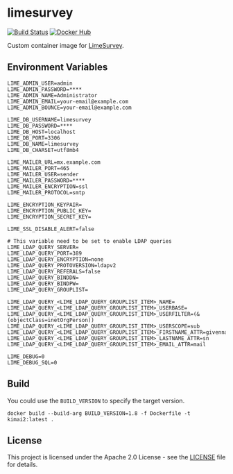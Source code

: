 # limesurvey

[![Build Status](https://drone.owncloud.com/api/badges/owncloud-ops/limesurvey/status.svg)](https://drone.owncloud.com/owncloud-ops/limesurvey)
[![Docker Hub](https://img.shields.io/badge/docker-latest-blue.svg?logo=docker&logoColor=white)](https://hub.docker.com/r/owncloudops/limesurvey)

Custom container image for [LimeSurvey](https://www.limesurvey.org/de/).

## Environment Variables

```Shell
LIME_ADMIN_USER=admin
LIME_ADMIN_PASSWORD=****
LIME_ADMIN_NAME=Administrator
LIME_ADMIN_EMAIL=your-email@example.com
LIME_ADMIN_BOUNCE=your-email@example.com

LIME_DB_USERNAME=limesurvey
LIME_DB_PASSWORD=****
LIME_DB_HOST=localhost
LIME_DB_PORT=3306
LIME_DB_NAME=limesurvey
LIME_DB_CHARSET=utf8mb4

LIME_MAILER_URL=mx.example.com
LIME_MAILER_PORT=465
LIME_MAILER_USER=sender
LIME_MAILER_PASSWORD=****
LIME_MAILER_ENCRYPTION=ssl
LIME_MAILER_PROTOCOL=smtp

LIME_ENCRYPTION_KEYPAIR=
LIME_ENCRYPTION_PUBLIC_KEY=
LIME_ENCRYPTION_SECRET_KEY=

LIME_SSL_DISABLE_ALERT=false

# This variable need to be set to enable LDAP queries
LIME_LDAP_QUERY_SERVER=
LIME_LDAP_QUERY_PORT=389
LIME_LDAP_QUERY_ENCRYPTION=none
LIME_LDAP_QUERY_PROTOVERSION=ldapv2
LIME_LDAP_QUERY_REFERALS=false
LIME_LDAP_QUERY_BINDDN=
LIME_LDAP_QUERY_BINDPW=
LIME_LDAP_QUERY_GROUPLIST=

LIME_LDAP_QUERY_<LIME_LDAP_QUERY_GROUPLIST_ITEM>_NAME=
LIME_LDAP_QUERY_<LIME_LDAP_QUERY_GROUPLIST_ITEM>_USERBASE=
LIME_LDAP_QUERY_<LIME_LDAP_QUERY_GROUPLIST_ITEM>_USERFILTER=(&(objectClass=inetOrgPerson))
LIME_LDAP_QUERY_<LIME_LDAP_QUERY_GROUPLIST_ITEM>_USERSCOPE=sub
LIME_LDAP_QUERY_<LIME_LDAP_QUERY_GROUPLIST_ITEM>_FIRSTNAME_ATTR=givenname
LIME_LDAP_QUERY_<LIME_LDAP_QUERY_GROUPLIST_ITEM>_LASTNAME_ATTR=sn
LIME_LDAP_QUERY_<LIME_LDAP_QUERY_GROUPLIST_ITEM>_EMAIL_ATTR=mail

LIME_DEBUG=0
LIME_DEBUG_SQL=0
```

## Build

You could use the `BUILD_VERSION` to specify the target version.

```Shell
docker build --build-arg BUILD_VERSION=1.8 -f Dockerfile -t kimai2:latest .
```

## License

This project is licensed under the Apache 2.0 License - see the [LICENSE](https://github.com/owncloud-ops/limesurvey/blob/master/LICENSE) file for details.
